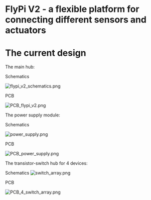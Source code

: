 # FlyPi V2 - a flexible platform for connecting different sensors and actuators

# The current design

The main hub:

Schematics

![flypi_v2_schematics.png](https://github.com/isobianin/FlyPi_v2/blob/master/hub_PCB/flypi_v2_schematics.png)

PCB

![PCB_flypi_v2.png](https://github.com/isobianin/FlyPi_v2/blob/master/hub_PCB/PCB_flypi_v2.png)

The power supply module:

Schematics

![power_supply.png](https://github.com/isobianin/FlyPi_v2/blob/master/power_supply/power_supply.png)

PCB

![PCB_power_supply.png](https://github.com/isobianin/FlyPi_v2/blob/master/power_supply/PCB_power_supply.png)

The transistor-switch hub for 4 devices:

Schematics ![switch_array.png](https://github.com/isobianin/FlyPi_v2/blob/master/4_switch_array/4_switch_array.png)

PCB

![PCB_4_switch_array.png](https://github.com/isobianin/FlyPi_v2/blob/master/4_switch_array/PCB_4_switch_array.png)
